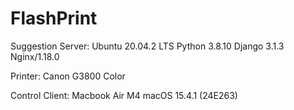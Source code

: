 # FlashPrint

Suggestion Server: 
    Ubuntu 20.04.2 LTS
    Python 3.8.10
    Django 3.1.3
    Nginx/1.18.0

Printer:
    Canon G3800 Color

Control Client:
    Macbook Air M4
    macOS 15.4.1 (24E263)

